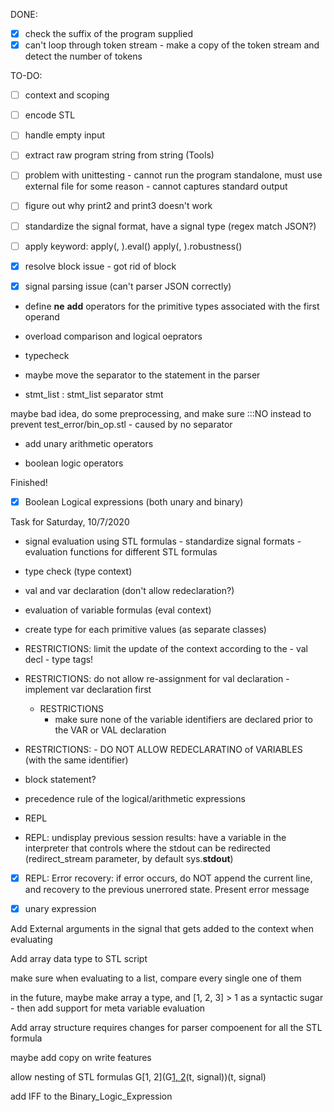 DONE: 
- [X] check the suffix of the program supplied
- [X] can't loop through token stream - make a copy of the token stream and detect the number of tokens

TO-DO:
- [ ] context and scoping
- [ ] encode STL
- [ ] handle empty input
- [ ] extract raw program string from string (Tools)
- [ ] problem with unittesting - cannot run the program standalone, must use external file for some reason
        - cannot captures standard output
- [ ] figure out why print2 and print3 doesn't work

- [ ] standardize the signal format, have a signal type (regex match JSON?)

- [ ] apply keyword: apply(<STL-formula>, <Signal>).eval()
                     apply(<STL-formula>, <Signal>).robustness()

- [X] resolve block issue - got rid of block
- [X] signal parsing issue (can't parser JSON correctly) ${}$

- define __ne__ __add__ operators for the primitive types associated with the first operand

- overload comparison and logical oeprators

- typecheck

- maybe move the separator to the statement  in the parser
- stmt_list : stmt_list separator stmt

maybe bad idea, do some preprocessing, and make sure :::NO
instead to prevent test_error/bin_op.stl
        - caused by no separator

- add unary arithmetic operators

- boolean logic operators


Finished!
- [X] Boolean Logical expressions (both unary and binary)





Task for Saturday, 10/7/2020


- signal evaluation using STL formulas
        - standardize signal formats
        - evaluation functions for different STL formulas


- type check (type context)
- val and var declaration (don't allow redeclaration?)
- evaluation of variable formulas (eval context)
- create type for each primitive values (as separate classes)

- RESTRICTIONS: limit the update of the context according to the 
        - val decl
        - type tags!

- RESTRICTIONS: do not allow re-assignment for val declaration
        - implement var declaration first
        
  - RESTRICTIONS
  	- make sure none of the variable identifiers are declared prior to the VAR or VAL declaration

- RESTRICTIONS:
        - DO NOT ALLOW REDECLARATINO of VARIABLES (with the same identifier)
- block statement?

- precedence rule of the logical/arithmetic expressions

- REPL

- REPL: undisplay previous session results: have a variable in the interpreter that controls where the stdout can be redirected (redirect_stream parameter, by default sys.__stdout__)

- [X] REPL: Error recovery: if error occurs, do NOT append the current line, and recovery to the previous unerrored state. Present error message

- [X] unary expression

Add External arguments in the signal that gets added to the context when evaluating

Add array data type to STL script

make sure when evaluating to a list, compare every single one of them


in the future, maybe make array a type, and [1, 2, 3] > 1 as a syntactic sugar -
then add support for meta variable evaluation

Add array structure requires changes for parser compoenent for all the STL formula

maybe add copy on write features

allow nesting of STL formulas
G[1, 2](G[1, 2](true)(t, signal))(t, signal)

add IFF to the Binary_Logic_Expression